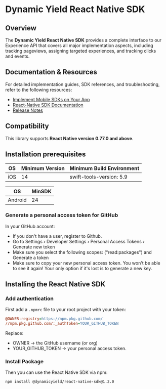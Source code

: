# Dynamic Yield React Native SDK

## Overview

The **Dynamic Yield React Native SDK**  provides a complete interface to our Experience API that covers all major implementation aspects, including tracking pageviews, assigning targeted experiences, and tracking clicks and events.

## Documentation & Resources

For detailed implementation guides, SDK references, and troubleshooting, refer to the following resources:

- [Implement Mobile SDKs on Your App](https://dy.dev/docs/implement-mobile-sdk)
- [React-Native SDK Documentation](https://dy.dev/docs/react-sdk)
- [Release Notes](https://github.com/DynamicYield/Dynamic-Yield-Mobile-SDK-React-Native/releases)

## Compatibility

This library supports **React Native version 0.77.0 and above**.

## Installation prerequisites

| OS    | Minimum Version | Minimum Build Environment         |
|-------|-----------------|----------------------------------|
| iOS   | 14              | swift-tools-version: 5.9          |

| OS      | MinSDK |
|---------|--------|
| Android | 24     | 

### Generate a personal access token for GitHub

In your GitHub account:

- If you don't have a user, register to Github.
- Go to Settings › Developer Settings › Personal Access Tokens › Generate new token
- Make sure you select the following scopes: (“read:packages") and Generate a token
- Make sure to copy your new personal access token. You won't be able to see it again! Your only option if it's lost is to generate a new key.

## Installing the React Native SDK

### Add authentication

First add a `.npmrc` file to your root project with your token:

```ini
@OWNER:registry=https://npm.pkg.github.com/
//npm.pkg.github.com/:_authToken=YOUR_GITHUB_TOKEN
```

Replace:
- OWNER → the GitHub username (or org)
- YOUR_GITHUB_TOKEN → your personal access token.

### Install Package

Then you can use the React Native SDK via npm:

```sh
npm install @dynamicyield/react-native-sdk@1.2.0
```

